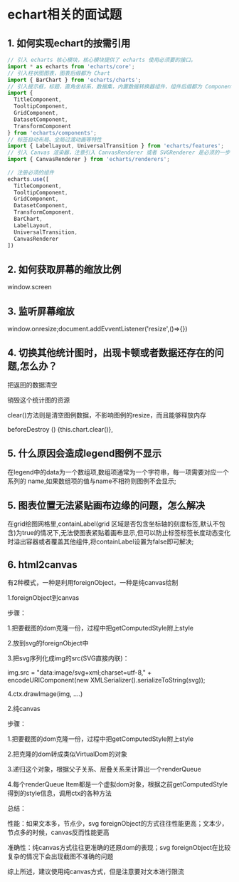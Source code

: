# echart相关的面试题

## 1. 如何实现echart的按需引用

```js
// 引入 echarts 核心模块，核心模块提供了 echarts 使用必须要的接口。
import * as echarts from 'echarts/core';
// 引入柱状图图表，图表后缀都为 Chart
import { BarChart } from 'echarts/charts';
// 引入提示框，标题，直角坐标系，数据集，内置数据转换器组件，组件后缀都为 Component
import {
  TitleComponent,
  TooltipComponent,
  GridComponent,
  DatasetComponent,
  TransformComponent
} from 'echarts/components';
// 标签自动布局、全局过渡动画等特性
import { LabelLayout, UniversalTransition } from 'echarts/features';
// 引入 Canvas 渲染器，注意引入 CanvasRenderer 或者 SVGRenderer 是必须的一步
import { CanvasRenderer } from 'echarts/renderers';
 
// 注册必须的组件
echarts.use([
  TitleComponent,
  TooltipComponent,
  GridComponent,
  DatasetComponent,
  TransformComponent,
  BarChart,
  LabelLayout,
  UniversalTransition,
  CanvasRenderer
])
```

## 2. 如何获取屏幕的缩放比例

window.screen

## 3. 监听屏幕缩放

window.onresize;document.addEvventListener('resize',()=>{})

## 4. 切换其他统计图时，出现卡顿或者数据还存在的问题,怎么办？

把返回的数据清空

销毁这个统计图的资源

clear()方法则是清空图例数据，不影响图例的resize，而且能够释放内存

beforeDestroy () {this.chart.clear()},

## 5. 什么原因会造成legend图例不显示

在legend中的data为一个数组项,数组项通常为一个字符串，每一项需要对应一个系列的 name,如果数组项的值与name不相符则图例不会显示;

## 5. 图表位置无法紧贴画布边缘的问题，怎么解决

在grid绘图网格里,containLabel(grid 区域是否包含坐标轴的刻度标签,默认不包含)为true的情况下,无法使图表紧贴着画布显示,但可以防止标签标签长度动态变化时溢出容器或者覆盖其他组件,将containLabel设置为false即可解决;


## 6. html2canvas

有2种模式，一种是利用foreignObject，一种是纯canvas绘制

1.foreignObject到canvas

步骤：

1.把要截图的dom克隆一份，过程中把getComputedStyle附上style

2.放到svg的foreignObject中

3.把svg序列化成img的src(SVG直接内联)：

img.src = "data:image/svg+xml;charset=utf-8," + encodeURIComponent(new XMLSerializer().serializeToString(svg));

4.ctx.drawImage(img, ....)

2.纯canvas

步骤：

1.把要截图的dom克隆一份，过程中把getComputedStyle附上style

2.把克隆的dom转成类似VirtualDom的对象

3.递归这个对象，根据父子关系、层叠关系来计算出一个renderQueue

4.每个renderQueue Item都是一个虚拟dom对象，根据之前getComputedStyle得到的style信息，调用ctx的各种方法

总结：

性能：如果文本多，节点少，svg foreignObject的方式往往性能更高；文本少，节点多的时候，canvas反而性能更高

准确性：纯canvas方式往往更准确的还原dom的表现；svg foreignObject在比较复杂的情况下会出现截图不准确的问题

综上所述，建议使用纯canvas方式，但是注意要对文本进行限流
